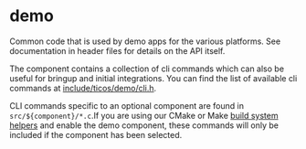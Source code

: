 # demo

Common code that is used by demo apps for the various platforms. See
documentation in header files for details on the API itself.

The component contains a collection of cli commands which can also be useful for
bringup and initial integrations. You can find the list of available cli
commands at [include/ticos/demo/cli.h](include/ticos/demo/cli.h).

CLI commands specific to an optional component are found in
`src/${component}/*.c`.If you are using our CMake or Make
[build system helpers](README.md#add-sources-to-build-system) and enable the
demo component, these commands will only be included if the component has been
selected.
